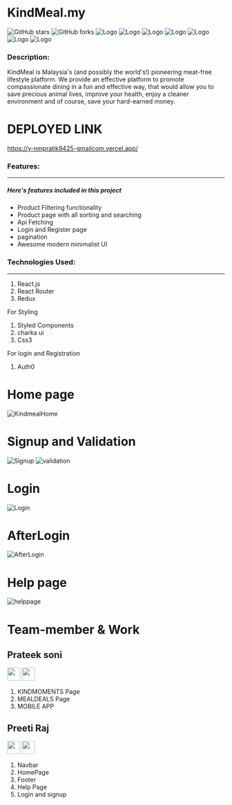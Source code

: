 # KindMeal.my

![GitHub stars](https://img.shields.io/github/stars/sanjayrathva091/kind-meal-my-group-project?color=red) 
![GitHub forks](https://img.shields.io/github/forks/sanjayrathva091/kind-meal-my-group-project)
![Logo](https://img.shields.io/github/last-commit/sanjayrathva091/kind-meal-my-group-project)
![Logo](https://img.shields.io/github/languages/code-size/sanjayrathva091/kind-meal-my-group-project)
![Logo](https://img.shields.io/github/contributors/sanjayrathva091/kind-meal-my-group-project)
![Logo](https://img.shields.io/github/issues/sanjayrathva091/kind-meal-my-group-project)
![Logo](https://img.shields.io/github/issues-raw/sanjayrathva091/kind-meal-my-group-project)
![Logo](https://img.shields.io/github/issues-closed/sanjayrathva091/kind-meal-my-group-project)
![Logo](https://img.shields.io/github/issues-pr/sanjayrathva091/kind-meal-my-group-project)

### Description:

KindMeal is Malaysia's (and possibly the world's!) pioneering meat-free lifestyle platform. We provide an effective platform to promote compassionate dining in a fun and effective way, that would allow you to save precious animal lives, improve your health, enjoy a cleaner environment and of course, save your hard-earned money.

# DEPLOYED LINK 
https://y-nmpratik9425-gmailcom.vercel.app/

### Features:

---

##### Here's features included in this project


- Product Filtering functionality
- Product page with all sorting and searching
- Api Fetching
- Login and Register page
- pagination
- Awesome modern minimalist UI

### Technologies Used:

---

1. React.js
2. React Router
3. Redux

For Styling 

1. Styled Components
2. charka ui
3. Css3

For login and Registration

1. Auth0

# Home page
![KindmealHome](https://user-images.githubusercontent.com/107460745/215429177-7675dca4-dd32-4529-9051-f134fa548a95.png)
# Signup and Validation
![Signup](https://user-images.githubusercontent.com/107460745/215429124-b8a94e3a-7014-4f34-9103-62da6c51bcb2.png)
![validation](https://user-images.githubusercontent.com/107460745/215429133-9964be89-ca3f-485b-a277-56ba387b5dae.png)
# Login
![Login](https://user-images.githubusercontent.com/107460745/215429185-d97f3c9c-88aa-4245-b532-c7f0cdf3013c.png)
# AfterLogin
![AfterLogin](https://user-images.githubusercontent.com/107460745/215429136-24048dfb-8755-45f7-a466-b60324baded2.png)
# Help page
![helppage](https://user-images.githubusercontent.com/107460745/215429174-60f051fc-e97c-4c62-b4e8-215e0edc8d8a.png)

# Team-member & Work

## Prateek soni
<div align="left">
<a href="https://www.linkedin.com/in/prateek-soni-b354b012a/" style="text-decoration:none">
  <img height="30" src="https://img.shields.io/badge/linkedin-blue.svg?&style=for-the-badge&logo=linkedin&logoColor=white" />
</a>
<a href="https://github.com/PRATEEK9425" style="text-decoration:none">
  <img height="30" src="https://img.shields.io/badge/Github-grey.svg?&style=for-the-badge&logo=Github&logoColor=white" />
</a>
</div>

1. KINDMOMENTS Page
2. MEALDEALS Page
3. MOBILE APP

## Preeti Raj
<div align="left">
<a href="https://www.linkedin.com/in/preetiraj3697" style="text-decoration:none">
  <img height="30" src="https://img.shields.io/badge/linkedin-blue.svg?&style=for-the-badge&logo=linkedin&logoColor=white" />
</a>
<a href="https://github.com/Preetiraj3697" style="text-decoration:none">
  <img height="30" src="https://img.shields.io/badge/Github-grey.svg?&style=for-the-badge&logo=Github&logoColor=white" />
</a>
</div>

1. Navbar
2. HomePage
3. Footer
4. Help Page
5. Login and signup 

